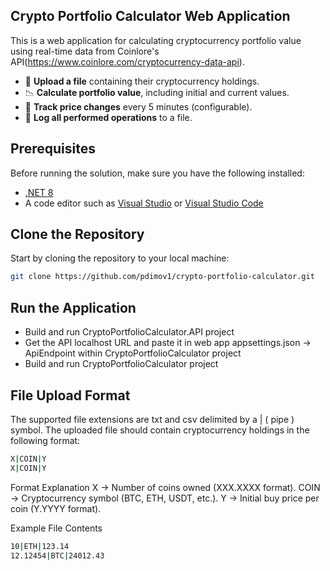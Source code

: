 ## Crypto Portfolio Calculator Web Application

This is a web application for calculating cryptocurrency portfolio value using real-time data from Coinlore's API(https://www.coinlore.com/cryptocurrency-data-api).
- 📂 **Upload a file** containing their cryptocurrency holdings.  
- 📉 **Calculate portfolio value**, including initial and current values.  
- 🔄 **Track price changes** every 5 minutes (configurable).  
- 📝 **Log all performed operations** to a file.  

## Prerequisites

Before running the solution, make sure you have the following installed:

- [.NET 8](https://dotnet.microsoft.com/download/dotnet)
- A code editor such as [Visual Studio](https://visualstudio.microsoft.com/) or [Visual Studio Code](https://code.visualstudio.com/)

## Clone the Repository

Start by cloning the repository to your local machine:

```bash
git clone https://github.com/pdimov1/crypto-portfolio-calculator.git
```

## Run the Application

- Build and run CryptoPortfolioCalculator.API project
- Get the API localhost URL and paste it in web app appsettings.json -> ApiEndpoint within CryptoPortfolioCalculator project
- Build and run CryptoPortfolioCalculator project

## File Upload Format
The supported file extensions are txt and csv delimited by a | ( pipe ) symbol.
The uploaded file should contain cryptocurrency holdings in the following format:

```bash
X|COIN|Y
X|COIN|Y
```

Format Explanation
X → Number of coins owned (XXX.XXXX format).
COIN → Cryptocurrency symbol (BTC, ETH, USDT, etc.).
Y → Initial buy price per coin (Y.YYYY format).

Example File Contents
```bash
10|ETH|123.14
12.12454|BTC|24012.43
```
